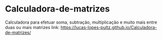 # Calculadora-de-matrizes
Calculadora para efetuar soma, subtração, multiplicação e muito mais entre duas ou mais matrizes
 link: https://lucas-lopes-pultz.github.io/Calculadora-de-matrizes/
